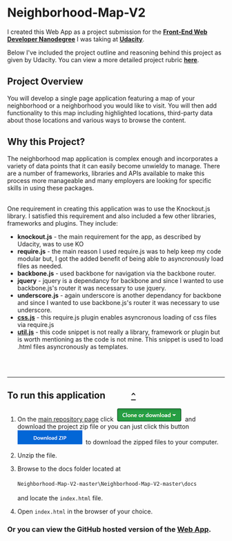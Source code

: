 # Neighborhood-Map-V2

I created this Web App as a project submission for the [**Front-End Web Developer Nanodegree**](https://www.udacity.com/course/front-end-web-developer-nanodegree--nd001) I was taking at [**Udacity**](https://www.udacity.com/). 

Below I've included the project outline and reasoning behind this project as given by Udacity.  You can view a more detailed project rubric [**here**](https://review.udacity.com/#!/rubrics/17/view).

## Project Overview
You will develop a single page application featuring a map of your neighborhood or a neighborhood you would like to visit. You will then add functionality to this map including highlighted locations, third-party data about those locations and various ways to browse the content.

## Why this Project?
The neighborhood map application is complex enough and incorporates a variety of data points that it can easily become unwieldy to manage. There are a number of frameworks, libraries and APIs available to make this process more manageable and many employers are looking for specific skills in using these packages.
<br></br>

One requirement in creating this application was to use the Knockout.js library.  I satisfied this requirement and also included a few other libraries, frameworks and plugins.  They include: 

* **knockout.js** - the main requirement for the app, as described by Udacity, was to use KO
* **require.js** - the main reason I used require.js was to help keep my code modular but, I got the added benefit of being able to asyncronously load files as needed.
* **backbone.js** - used backbone for navigation via the backbone router.
* **jquery** - jquery is a dependancy for backbone and since I wanted to use backbone.js's router it was necessary to use jquery.
* **underscore.js** - again underscore is another dependancy for backbone and since I wanted to use backbone.js's router it was necessary to use underscore.
* [**css.js**](https://github.com/martinsb/require-css) - this require.js plugin enables asyncronous loading of css files via require.js
* [**util.js**](https://gist.github.com/BenJam/4504134) - this code snippet is not really a library, framework or plugin but is worth mentioning as the code is not mine.  This snippet is used to load .html files asyncronously as templates.


<br></br>
<hr></hr>

<a id="run-application"></a>

## To run this application &nbsp;&nbsp;&nbsp;&nbsp;&nbsp;&nbsp;&nbsp;&nbsp;&nbsp;&nbsp; [` ^ `](#top "Go to top of page")

1. On the [main repository page](https://github.com/go-0100-it/Neighborhood-Map-V2 "Go to main repository page") click &nbsp;![Clone or download button image](images/clone-download-btn.png)&nbsp; and download the project zip file or you can just click this button &nbsp;[![Download button image](images/download-btn.png)](https://github.com/go-0100-it/Neighborhood-Map-V2/archive/master.zip "Download project .zip file")&nbsp; to download the zipped files to your computer.

2. Unzip the file.

3. Browse to the docs folder located at<br></br> 
`Neighborhood-Map-V2-master\Neighborhood-Map-V2-master\docs`<br></br> 
and locate the `index.html` file.

4. Open `index.html` in the browser of your choice.

### Or you can view the GitHub hosted version of the [**Web App**](https://go-0100-it.github.io/Neighborhood-Map-V2/).
<br></br>